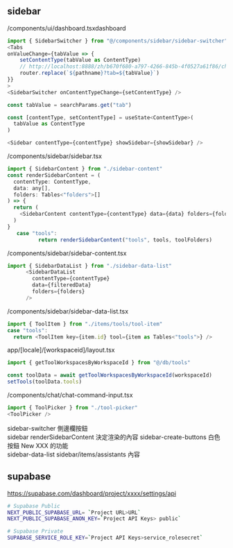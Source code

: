 

## sidebar

/components/ui/dashboard.tsxdashboard
```js
import { SidebarSwitcher } from "@/components/sidebar/sidebar-switcher"
<Tabs
onValueChange={tabValue => {
    setContentType(tabValue as ContentType)
    // http://localhost:8888/zh/b670f680-a797-4266-845b-4f0527a61f86/chat?tab=tools
    router.replace(`${pathname}?tab=${tabValue}`)
}}
>
<SidebarSwitcher onContentTypeChange={setContentType} />
```

```js
const tabValue = searchParams.get("tab")

const [contentType, setContentType] = useState<ContentType>(
  tabValue as ContentType
)

<Sidebar contentType={contentType} showSidebar={showSidebar} />
```

/components/sidebar/sidebar.tsx

```js
import { SidebarContent } from "./sidebar-content"
const renderSidebarContent = (
  contentType: ContentType,
  data: any[],
  folders: Tables<"folders">[]
) => {
  return (
    <SidebarContent contentType={contentType} data={data} folders={folders} />
  )
}
   case "tools":
          return renderSidebarContent("tools", tools, toolFolders)
```

/components/sidebar/sidebar-content.tsx

```js
import { SidebarDataList } from "./sidebar-data-list"
      <SidebarDataList
        contentType={contentType}
        data={filteredData}
        folders={folders}
      />
```

/components/sidebar/sidebar-data-list.tsx

```js
import { ToolItem } from "./items/tools/tool-item"
case "tools":
  return <ToolItem key={item.id} tool={item as Tables<"tools">} />
```

app/[locale]/[workspaceid]/layout.tsx

```js
import { getToolWorkspacesByWorkspaceId } from "@/db/tools"

const toolData = await getToolWorkspacesByWorkspaceId(workspaceId)
setTools(toolData.tools)

```

/components/chat/chat-command-input.tsx

```js
import { ToolPicker } from "./tool-picker"
<ToolPicker />
```


sidebar-switcher 側邊欄按鈕  
sidebar renderSidebarContent 決定渲染的內容
sidebar-create-buttons 白色按鈕 New XXX 的功能  
sidebar-data-list sidebar/items/assistants 內容  


## supabase

https://supabase.com/dashboard/project/xxxx/settings/api

```bash
# Supabase Public
NEXT_PUBLIC_SUPABASE_URL= `Project URL>URL`
NEXT_PUBLIC_SUPABASE_ANON_KEY=`Project API Keys> public`

# Supabase Private
SUPABASE_SERVICE_ROLE_KEY=`Project API Keys>service_rolesecret`
```
